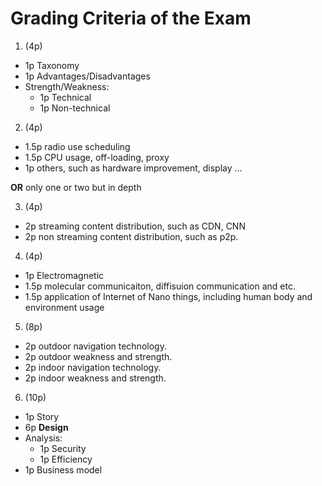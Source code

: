 Grading Criteria of the Exam
=====

1. (4p)
  - 1p Taxonomy
  - 1p Advantages/Disadvantages
  - Strength/Weakness:
     - 1p Technical
     - 1p Non-technical


2. (4p)
  - 1.5p radio use scheduling
  - 1.5p CPU usage, off-loading, proxy
  - 1p others, such as hardware improvement, display ...

  **OR** only one or two but in depth

3. (4p)
  - 2p streaming content distribution, such as CDN, CNN
  - 2p non streaming content distribution, such as p2p.

4. (4p)
  - 1p Electromagnetic
  - 1.5p molecular communicaiton, diffisuion communication and etc. 
  - 1.5p application of Internet of Nano things, including human body and environment usage

5. (8p)
  - 2p outdoor navigation technology.
  - 2p outdoor weakness and strength.
  - 2p indoor navigation technology.
  - 2p indoor weakness and strength.

6. (10p)
  - 1p Story
  - 6p **Design**
  - Analysis:
     - 1p Security
     - 1p Efficiency
  - 1p Business model

